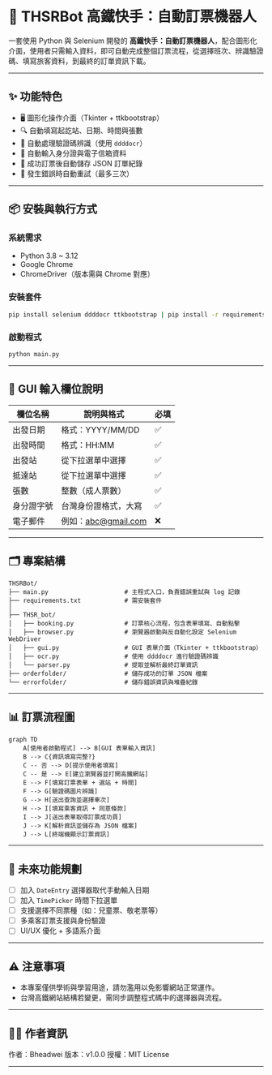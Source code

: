# 🚄 THSRBot 高鐵快手：自動訂票機器人

一套使用 Python 與 Selenium 開發的 **高鐵快手：自動訂票機器人**，配合圖形化介面，使用者只需輸入資料，即可自動完成整個訂票流程，從選擇班次、辨識驗證碼、填寫旅客資料，到最終的訂單資訊下載。

---

## ✨ 功能特色

- 🖥️ 圖形化操作介面（Tkinter + ttkbootstrap）
- 🔍 自動填寫起訖站、日期、時間與張數
- 🤖 自動處理驗證碼辨識（使用 `ddddocr`）
- 📩 自動輸入身分證與電子信箱資料
- 💾 成功訂票後自動儲存 JSON 訂單紀錄
- 🧠 發生錯誤時自動重試（最多三次）

---

## 📦 安裝與執行方式

### 系統需求

- Python 3.8 ~ 3.12
- Google Chrome
- ChromeDriver（版本需與 Chrome 對應）

### 安裝套件

```bash
pip install selenium ddddocr ttkbootstrap | pip install -r requirements.txt

```

### 啟動程式

```bash
python main.py
```

---

## 🧾 GUI 輸入欄位說明

| 欄位名稱     | 說明與格式              | 必填 |
|------------|----------------------|------|
| 出發日期     | 格式：YYYY/MM/DD     | ✅   |
| 出發時間     | 格式：HH:MM          | ✅   |
| 出發站       | 從下拉選單中選擇         | ✅   |
| 抵達站       | 從下拉選單中選擇         | ✅   |
| 張數         | 整數（成人票數）         | ✅   |
| 身分證字號    | 台灣身份證格式，大寫     | ✅   |
| 電子郵件     | 例如：abc@gmail.com  | ❌   |

---

## 🗂️ 專案結構

```
THSRBot/
├── main.py                     # 主程式入口，負責錯誤重試與 log 記錄
├── requirements.txt		    # 需安裝套件
│
├── THSR_bot/
│   ├── booking.py              # 訂票核心流程，包含表單填寫、自動點擊
│   ├── browser.py              # 瀏覽器啟動與反自動化設定 Selenium WebDriver
│   ├── gui.py                  # GUI 表單介面（Tkinter + ttkbootstrap）
│   ├── ocr.py                  # 使用 ddddocr 進行驗證碼辨識
│   └── parser.py               # 提取並解析最終訂單資訊
├── orderfolder/                # 儲存成功的訂單 JSON 檔案
└── errorfolder/                # 儲存錯誤資訊與堆疊紀錄
```

---

## 📊 訂票流程圖

```mermaid
graph TD
    A[使用者啟動程式] --> B[GUI 表單輸入資訊]
    B --> C{資訊填寫完整?}
    C -- 否 --> D[提示使用者填寫]
    C -- 是 --> E[建立瀏覽器並打開高鐵網站]
    E --> F[填寫訂票表單 + 選站 + 時間]
    F --> G[驗證碼圖片辨識]
    G --> H[送出查詢並選擇車次]
    H --> I[填寫乘客資訊 + 同意條款]
    I --> J[送出表單取得訂票成功頁]
    J --> K[解析資訊並儲存為 JSON 檔案]
    J --> L[終端機顯示訂票資訊]
```

---

## 🔮 未來功能規劃

* [ ] 加入 `DateEntry` 選擇器取代手動輸入日期
* [ ] 加入 `TimePicker` 時間下拉選單
* [ ] 支援選擇不同票種（如：兒童票、敬老票等）
* [ ] 多乘客訂票支援與身份驗證
* [ ] UI/UX 優化 + 多語系介面

---

## ⚠️ 注意事項

* 本專案僅供學術與學習用途，請勿濫用以免影響網站正常運作。
* 台灣高鐵網站結構若變更，需同步調整程式碼中的選擇器與流程。

---

## 👨‍💻 作者資訊

作者：Bheadwei
版本：v1.0.0
授權：MIT License

---

